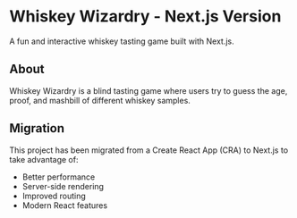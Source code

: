 # Whiskey Wizardry - Next.js Version

A fun and interactive whiskey tasting game built with Next.js.

## About

Whiskey Wizardry is a blind tasting game where users try to guess the age, proof, and mashbill of different whiskey samples.

## Migration

This project has been migrated from a Create React App (CRA) to Next.js to take advantage of:

- Better performance
- Server-side rendering
- Improved routing
- Modern React features
